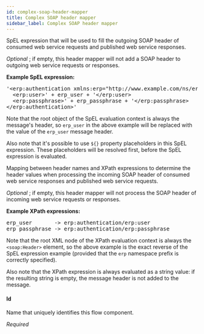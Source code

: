 ```yaml
---
id: complex-soap-header-mapper
title: Complex SOAP header mapper
sidebar_label: Complex SOAP header mapper
---
```


SpEL expression that will be used to fill the outgoing SOAP header of consumed web service requests and published web service responses.

<i>Optional</i> ; if empty, this header mapper will not add a SOAP header to outgoing web service requests or responses.

<b>Example SpEL expression:</b>
<pre>
'&lt;erp:authentication xmlns:erp="http://www.example.com/ns/erp/1.0/"&gt;
  &lt;erp:user&gt;' + erp_user + '&lt;/erp:user&gt;
  &lt;erp:passphrase&gt;' + erp_passphrase + '&lt;/erp:passphrase&gt;
&lt;/erp:authentication&gt;'
</pre>
Note that the root object of the SpEL evaluation context is always the message's header, so <code>erp_user</code> in the above example will be replaced with the value of the <code>erp_user</code> message header.

Also note that it's possible to use <code>${}</code> property placeholders in this SpEL expression. These placeholders will be resolved first, before the SpEL expression is evaluated.


Mapping between header names and XPath expressions to determine the header values when processing the incoming SOAP header of consumed web service responses and published web service requests.

<i>Optional</i> ; if empty, this header mapper will not process the SOAP header of incoming web service requests or responses.

<b>Example XPath expressions:</b>
<pre>
erp_user       -> erp:authentication/erp:user
erp_passphrase -> erp:authentication/erp:passphrase
</pre>
Note that the root XML node of the XPath evaluation context is always the <code>&lt;soap:Header&gt;</code> element, so the above example is the exact reverse of the SpEL expression example (provided that the <code>erp</code> namespace prefix is correctly specified).

Also note that the XPath expression is always evaluated as a string value: if the resulting string is empty, the message header is not added to the message.

#### Id
Name that uniquely identifies this flow component.

<i>Required</i>

